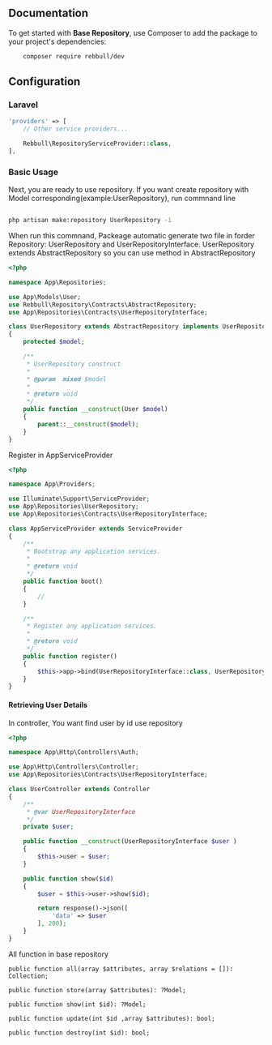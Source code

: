 ## Documentation

To get started with **Base Repository**, use Composer to add the package to your project's dependencies:

```bash
    composer require rebbull/dev
```

## Configuration

### Laravel 
```php
'providers' => [
    // Other service providers...

    Rebbull\RepositoryServiceProvider::class,
],
```

### Basic Usage

Next, you are ready to use repository. If you want create repository with Model corresponding(example:UserRepository), run commnand line 

```bash

php artisan make:repository UserRepository -i
```
When run this commnand, Packeage automatic generate two file in forder Repository: UserRepository and UserRepositoryInterface. 
UserRepository extends AbstractRepository so you can use method in AbstractRepository

```php
<?php

namespace App\Repositories;

use App\Models\User;
use Rebbull\Repository\Contracts\AbstractRepository;
use App\Repositories\Contracts\UserRepositoryInterface;

class UserRepository extends AbstractRepository implements UserRepositoryInterface
{
    protected $model;

    /**
     * UserRepository construct
     *
     * @param  mixed $model
     *
     * @return void
     */
    public function __construct(User $model)
    {
        parent::__construct($model);
    }
}
```
Register in AppServiceProvider
```php
<?php

namespace App\Providers;

use Illuminate\Support\ServiceProvider;
use App\Repositories\UserRepository;
use App\Repositories\Contracts\UserRepositoryInterface;

class AppServiceProvider extends ServiceProvider
{
    /**
     * Bootstrap any application services.
     *
     * @return void
     */
    public function boot()
    {
        //
    }

    /**
     * Register any application services.
     *
     * @return void
     */
    public function register()
    {
        $this->app->bind(UserRepositoryInterface::class, UserRepository::class);
    }
}
```


#### Retrieving User Details

In controller, You want find user by id use repository

```php
<?php

namespace App\Http\Controllers\Auth;

use App\Http\Controllers\Controller;
use App\Repositories\Contracts\UserRepositoryInterface;

class UserController extends Controller
{
    /**
     * @var UserRepositoryInterface
     */
    private $user;

    public function __construct(UserRepositoryInterface $user )
    {
        $this->user = $user;
    }

    public function show($id) 
    {
        $user = $this->user->show($id);

        return response()->json([
            'data' => $user
        ], 200);
    }
}
```
All function in base repository
```
public function all(array $attributes, array $relations = []): Collection;

public function store(array $attributes): ?Model;

public function show(int $id): ?Model;

public function update(int $id ,array $attributes): bool;

public function destroy(int $id): bool;